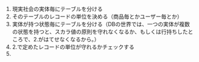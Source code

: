 1. 現実社会の実体毎にテーブルを分ける
2. そのテーブルのレコードの単位を決める（商品毎とかユーザー毎とか）
3. 実体が持つ状態毎にテーブルを分ける（DBの世界では、一つの実体が複数の状態を持つと、スカラ値の原則を守れなくなるか、もしくは行持ちしたところで、2.がはてせなくなるから。）
4. 2.で定めたレコードの単位が守れるかチェックする
5. 
